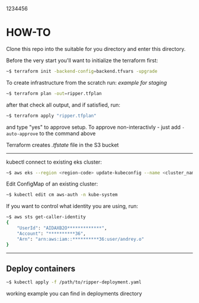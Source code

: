 1234456
# HOW-TO

Clone this repo into the suitable for you directory and enter this directory.

Before the very start you'll want to initialize the terraform first:

```bash
~$ terraform init -backend-config=backend.tfvars -upgrade
```

To create infrastructure from the scratch run:
*example for staging*

```bash
~$ terraform plan -out=ripper.tfplan
```

after that check all output, and if satisfied, run:

```bash
~$ terraform apply "ripper.tfplan"
```

and type "yes" to approve setup.
To approve non-interactivly - just add `-auto-approve` to the command above

Terraform creates *.tfstate* file in the S3 bucket 

---
kubectl connect to existing eks cluster:

```bash
~$ aws eks --region <region-code> update-kubeconfig --name <cluster_name>
```

Edit ConfigMap of an existing cluster:

```bash
~$ kubectl edit cm aws-auth -n kube-system
```

If you want to control what identity you are using, run:

```bash
~$ aws sts get-caller-identity
{
    "UserId": "AIDAXB2O*************",
    "Account": "**********36",
    "Arn": "arn:aws:iam::**********36:user/andrey.o"
}
```
---
## Deploy containers
```bash
~$ kubectl apply -f /path/to/ripper-deployment.yaml
```
working example you can find in deployments directory

